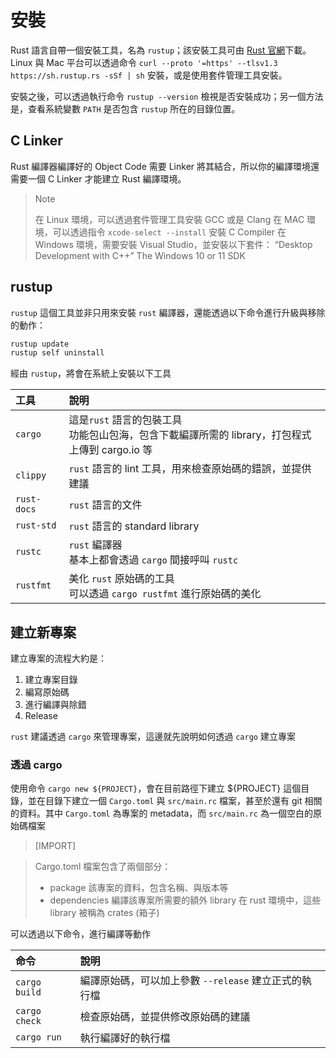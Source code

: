 
# 安裝

Rust 語言自帶一個安裝工具，名為 `rustup`；該安裝工具可由 [Rust 官網](https://www.rust-lang.org/tools/install)下載。Linux 與 Mac 平台可以透過命令 `curl --proto '=https' --tlsv1.3 https://sh.rustup.rs -sSf | sh` 安裝，或是使用套件管理工具安裝。

安裝之後，可以透過執行命令 `rustup --version` 檢視是否安裝成功；另一個方法是，查看系統變數 `PATH` 是否包含 `rustup` 所在的目錄位置。

## C Linker

Rust 編譯器編譯好的 Object Code 需要 Linker 將其結合，所以你的編譯環境還需要一個 C Linker 才能建立 Rust 編譯環境。

> Note
> 
> 在 Linux 環境，可以透過套件管理工具安裝 GCC 或是 Clang
> 在 MAC 環境，可以透過指令 `xcode-select --install` 安裝 C Compiler
> 在 Windows 環境，需要安裝 Visual Studio，並安裝以下套件：
>    “Desktop Development with C++”
>    The Windows 10 or 11 SDK

## rustup

`rustup` 這個工具並非只用來安裝 `rust` 編譯器，還能透過以下命令進行升級與移除的動作：

``` bash
rustup update
rustup self uninstall
```

經由 `rustup`，將會在系統上安裝以下工具

| 工具 | 說明 |
|:-----|:-----|
| `cargo` | 這是`rust` 語言的包裝工具 <br> 功能包山包海，包含下載編譯所需的 library，打包程式上傳到 cargo.io 等 | 
| `clippy` | `rust` 語言的 lint 工具，用來檢查原始碼的錯誤，並提供建議 |
| `rust-docs` | `rust` 語言的文件 |
| `rust-std` | `rust` 語言的 standard library |
| `rustc` | `rust` 編譯器 <br> 基本上都會透過 `cargo` 間接呼叫 `rustc` |
| `rustfmt` | 美化 `rust` 原始碼的工具 <br> 可以透過 `cargo rustfmt` 進行原始碼的美化 |
## 建立新專案

建立專案的流程大約是：

1. 建立專案目錄
2. 編寫原始碼
3. 進行編譯與除錯
4. Release

`rust` 建議透過 `cargo` 來管理專案，這邊就先說明如何透過 `cargo` 建立專案

### 透過 cargo

使用命令 `cargo new ${PROJECT}`，會在目前路徑下建立 ${PROJECT} 這個目錄，並在目錄下建立一個 `Cargo.toml` 與 `src/main.rc` 檔案，甚至於還有 git 相關的資料。其中 `Cargo.toml` 為專案的 metadata，而 `src/main.rc` 為一個空白的原始碼檔案

> [IMPORT]

> Cargo.toml 檔案包含了兩個部分：
> - package
>      該專案的資料，包含名稱、與版本等
> - dependencies
>      編譯該專案所需要的額外 library
>      在 rust 環境中，這些 library 被稱為 crates (箱子)

可以透過以下命令，進行編譯等動作

| 命令 | 說明 |
|:-----|:-----|
| `cargo build` | 編譯原始碼，可以加上參數 `--release` 建立正式的執行檔 |
| `cargo check` | 檢查原始碼，並提供修改原始碼的建議 |
| `cargo run` | 執行編譯好的執行檔 |
